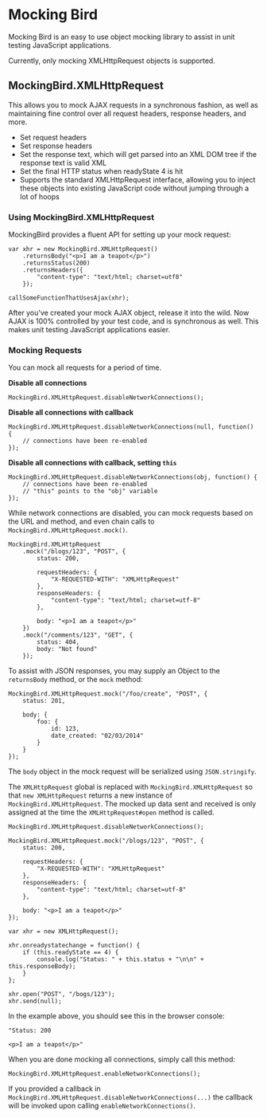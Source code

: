 # Mocking Bird

Mocking Bird is an easy to use object mocking library to assist in unit testing
JavaScript applications.

Currently, only mocking XMLHttpRequest objects is supported.

## MockingBird.XMLHttpRequest

This allows you to mock AJAX requests in a synchronous fashion, as well as
maintaining fine control over all request headers, response headers, and more.

- Set request headers
- Set response headers
- Set the response text, which will get parsed into an XML DOM tree if the
  response text is valid XML
- Set the final HTTP status when readyState 4 is hit
- Supports the standard XMLHttpRequest interface, allowing you to inject these
  objects into existing JavaScript code without jumping through a lot of hoops

### Using MockingBird.XMLHttpRequest

MockingBird provides a fluent API for setting up your mock request:

    var xhr = new MockingBird.XMLHttpRequest()
        .returnsBody("<p>I am a teapot</p>")
        .returnsStatus(200)
        .returnsHeaders({
            "content-type": "text/html; charset=utf8"
        });

    callSomeFunctionThatUsesAjax(xhr);

After you've created your mock AJAX object, release it into the wild. Now AJAX
is 100% controlled by your test code, and is synchronous as well. This makes
unit testing JavaScript applications easier.

### Mocking Requests

You can mock all requests for a period of time.

**Disable all connections**

    MockingBird.XMLHttpRequest.disableNetworkConnections();

**Disable all connections with callback**

    MockingBird.XMLHttpRequest.disableNetworkConnections(null, function() {
        // connections have been re-enabled
    });

**Disable all connections with callback, setting `this`**

    MockingBird.XMLHttpRequest.disableNetworkConnections(obj, function() {
        // connections have been re-enabled
        // "this" points to the "obj" variable
    });

While network connections are disabled, you can mock requests based on the URL
and method, and even chain calls to `MockingBird.XMLHttpRequest.mock()`.

    MockingBird.XMLHttpRequest
        .mock("/blogs/123", "POST", {
            status: 200,

            requestHeaders: {
                "X-REQUESTED-WITH": "XMLHttpRequest"
            },
            responseHeaders: {
                "content-type": "text/html; charset=utf-8"
            },

            body: "<p>I am a teapot</p>"
        })
        .mock("/comments/123", "GET", {
            status: 404,
            body: "Not found"
        });

To assist with JSON responses, you may supply an Object to the `returnsBody`
method, or the `mock` method:

    MockingBird.XMLHttpRequest.mock("/foo/create", "POST", {
        status: 201,

        body: {
            foo: {
                id: 123,
                date_created: "02/03/2014"
            }
        }
    });

The `body` object in the mock request will be serialized using `JSON.stringify`.

The `XMLHttpRequest` global is replaced with `MockingBird.XMLHttpRequest` so
that `new XMLHttpRequest` returns a new instance of
`MockingBird.XMLHttpRequest`. The mocked up data sent and received is only
assigned at the time the `XMLHttpRequest#open` method is called.

    MockingBird.XMLHttpRequest.disableNetworkConnections();

    MockingBird.XMLHttpRequest.mock("/blogs/123", "POST", {
        status: 200,

        requestHeaders: {
            "X-REQUESTED-WITH": "XMLHttpRequest"
        },
        responseHeaders: {
            "content-type": "text/html; charset=utf-8"
        },

        body: "<p>I am a teapot</p>"
    });

    var xhr = new XMLHttpRequest();

    xhr.onreadystatechange = function() {
        if (this.readyState == 4) {
            console.log("Status: " + this.status + "\n\n" + this.responseBody);
        }
    };

    xhr.open("POST", "/bogs/123");
    xhr.send(null);

In the example above, you should see this in the browser console:

    "Status: 200

    <p>I am a teapot</p>"

When you are done mocking all connections, simply call this method:

    MockingBird.XMLHttpRequest.enableNetworkConnections();

If you provided a callback in
`MockingBird.XMLHttpRequest.disableNetworkConnections(...)` the callback will be
invoked upon calling `enableNetworkConnections()`.
